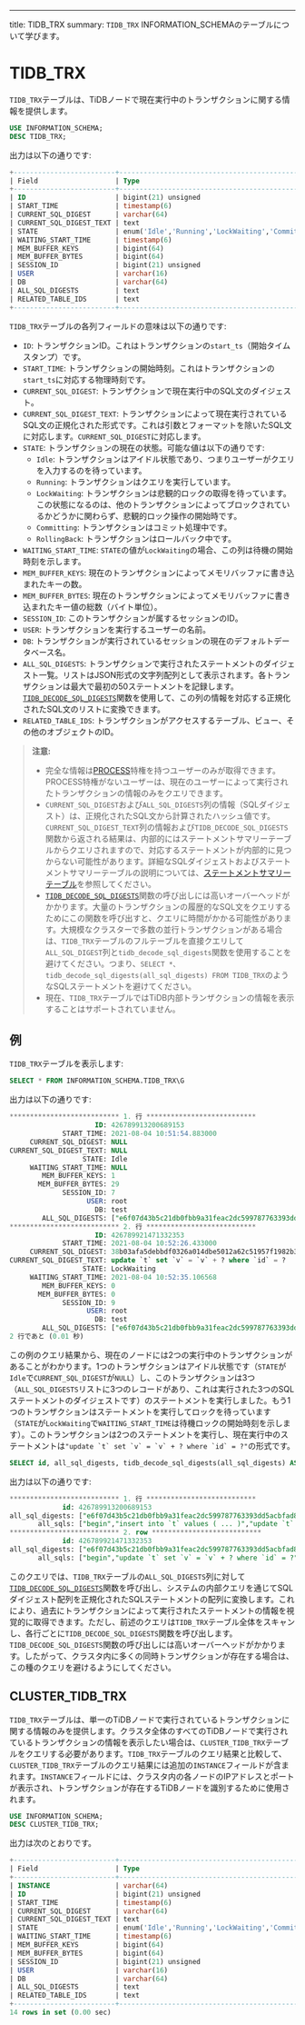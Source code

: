 ---
title: TIDB_TRX
summary: `TIDB_TRX` INFORMATION_SCHEMAのテーブルについて学びます。

# TIDB_TRX

`TIDB_TRX`テーブルは、TiDBノードで現在実行中のトランザクションに関する情報を提供します。

```sql
USE INFORMATION_SCHEMA;
DESC TIDB_TRX;
```

出力は以下の通りです:

```sql
+-------------------------+-----------------------------------------------------------------+------+------+---------+-------+
| Field                   | Type                                                            | Null | Key  | Default | Extra |
+-------------------------+-----------------------------------------------------------------+------+------+---------+-------+
| ID                      | bigint(21) unsigned                                             | NO   | PRI  | NULL    |       |
| START_TIME              | timestamp(6)                                                    | YES  |      | NULL    |       |
| CURRENT_SQL_DIGEST      | varchar(64)                                                     | YES  |      | NULL    |       |
| CURRENT_SQL_DIGEST_TEXT | text                                                            | YES  |      | NULL    |       |
| STATE                   | enum('Idle','Running','LockWaiting','Committing','RollingBack') | YES  |      | NULL    |       |
| WAITING_START_TIME      | timestamp(6)                                                    | YES  |      | NULL    |       |
| MEM_BUFFER_KEYS         | bigint(64)                                                      | YES  |      | NULL    |       |
| MEM_BUFFER_BYTES        | bigint(64)                                                      | YES  |      | NULL    |       |
| SESSION_ID              | bigint(21) unsigned                                             | YES  |      | NULL    |       |
| USER                    | varchar(16)                                                     | YES  |      | NULL    |       |
| DB                      | varchar(64)                                                     | YES  |      | NULL    |       |
| ALL_SQL_DIGESTS         | text                                                            | YES  |      | NULL    |       |
| RELATED_TABLE_IDS       | text                                                            | YES  |      | NULL    |       |
+-------------------------+-----------------------------------------------------------------+------+------+---------+-------+
```

`TIDB_TRX`テーブルの各列フィールドの意味は以下の通りです:

* `ID`: トランザクションID。これはトランザクションの`start_ts`（開始タイムスタンプ）です。
* `START_TIME`: トランザクションの開始時刻。これはトランザクションの`start_ts`に対応する物理時刻です。
* `CURRENT_SQL_DIGEST`: トランザクションで現在実行中のSQL文のダイジェスト。
* `CURRENT_SQL_DIGEST_TEXT`: トランザクションによって現在実行されているSQL文の正規化された形式です。これは引数とフォーマットを除いたSQL文に対応します。`CURRENT_SQL_DIGEST`に対応します。
* `STATE`: トランザクションの現在の状態。可能な値は以下の通りです:
   * `Idle`: トランザクションはアイドル状態であり、つまりユーザーがクエリを入力するのを待っています。
   * `Running`: トランザクションはクエリを実行しています。
   * `LockWaiting`: トランザクションは悲観的ロックの取得を待っています。この状態になるのは、他のトランザクションによってブロックされているかどうかに関わらず、悲観的ロック操作の開始時です。
   * `Committing`: トランザクションはコミット処理中です。
   * `RollingBack`: トランザクションはロールバック中です。
* `WAITING_START_TIME`: `STATE`の値が`LockWaiting`の場合、この列は待機の開始時刻を示します。
* `MEM_BUFFER_KEYS`: 現在のトランザクションによってメモリバッファに書き込まれたキーの数。
* `MEM_BUFFER_BYTES`: 現在のトランザクションによってメモリバッファに書き込まれたキー値の総数（バイト単位）。
* `SESSION_ID`: このトランザクションが属するセッションのID。
* `USER`: トランザクションを実行するユーザーの名前。
* `DB`: トランザクションが実行されているセッションの現在のデフォルトデータベース名。
* `ALL_SQL_DIGESTS`: トランザクションで実行されたステートメントのダイジェスト一覧。リストはJSON形式の文字列配列として表示されます。各トランザクションは最大で最初の50ステートメントを記録します。[`TIDB_DECODE_SQL_DIGESTS`](/functions-and-operators/tidb-functions.md#tidb_decode_sql_digests)関数を使用して、この列の情報を対応する正規化されたSQL文のリストに変換できます。
* `RELATED_TABLE_IDS`: トランザクションがアクセスするテーブル、ビュー、その他のオブジェクトのID。

> **注意:**
>
> * 完全な情報は[PROCESS](https://dev.mysql.com/doc/refman/8.0/en/privileges-provided.html#priv_process)特権を持つユーザーのみが取得できます。PROCESS特権がないユーザーは、現在のユーザーによって実行されたトランザクションの情報のみをクエリできます。
> * `CURRENT_SQL_DIGEST`および`ALL_SQL_DIGESTS`列の情報（SQLダイジェスト）は、正規化されたSQL文から計算されたハッシュ値です。`CURRENT_SQL_DIGEST_TEXT`列の情報および`TIDB_DECODE_SQL_DIGESTS`関数から返される結果は、内部的にはステートメントサマリーテーブルからクエリされますので、対応するステートメントが内部的に見つからない可能性があります。詳細なSQLダイジェストおよびステートメントサマリーテーブルの説明については、[ステートメントサマリーテーブル](/statement-summary-tables.md)を参照してください。
> * [`TIDB_DECODE_SQL_DIGESTS`](/functions-and-operators/tidb-functions.md#tidb_decode_sql_digests)関数の呼び出しには高いオーバーヘッドがかかります。大量のトランザクションの履歴的なSQL文をクエリするためにこの関数を呼び出すと、クエリに時間がかかる可能性があります。大規模なクラスターで多数の並行トランザクションがある場合は、`TIDB_TRX`テーブルのフルテーブルを直接クエリして`ALL_SQL_DIGEST`列と`tidb_decode_sql_digests`関数を使用することを避けてください。つまり、`SELECT *、tidb_decode_sql_digests(all_sql_digests) FROM TIDB_TRX`のようなSQLステートメントを避けてください。
> * 現在、`TIDB_TRX`テーブルではTiDB内部トランザクションの情報を表示することはサポートされていません。

## 例

`TIDB_TRX`テーブルを表示します:

```sql
SELECT * FROM INFORMATION_SCHEMA.TIDB_TRX\G
```

出力は以下の通りです:

```sql
*************************** 1. 行 ***************************
                     ID: 426789913200689153
             START_TIME: 2021-08-04 10:51:54.883000
     CURRENT_SQL_DIGEST: NULL
CURRENT_SQL_DIGEST_TEXT: NULL
                  STATE: Idle
     WAITING_START_TIME: NULL
        MEM_BUFFER_KEYS: 1
       MEM_BUFFER_BYTES: 29
             SESSION_ID: 7
                   USER: root
                     DB: test
        ALL_SQL_DIGESTS: ["e6f07d43b5c21db0fbb9a31feac2dc599787763393dd5acbfad80e247eb02ad5","04fa858fa491c62d194faec2ab427261cc7998b3f1ccf8f6844febca504cb5e9","b83710fa8ab7df8504920e8569e48654f621cf828afbe7527fd003b79f48da9e"]
*************************** 2. 行 ***************************
                     ID: 426789921471332353
             START_TIME: 2021-08-04 10:52:26.433000
     CURRENT_SQL_DIGEST: 38b03afa5debbdf0326a014dbe5012a62c51957f1982b3093e748460f8b00821
CURRENT_SQL_DIGEST_TEXT: update `t` set `v` = `v` + ? where `id` = ?
                  STATE: LockWaiting
     WAITING_START_TIME: 2021-08-04 10:52:35.106568
        MEM_BUFFER_KEYS: 0
       MEM_BUFFER_BYTES: 0
             SESSION_ID: 9
                   USER: root
                     DB: test
        ALL_SQL_DIGESTS: ["e6f07d43b5c21db0fbb9a31feac2dc599787763393dd5acbfad80e247eb02ad5","38b03afa5debbdf0326a014dbe5012a62c51957f1982b3093e748460f8b00821"]
2 行であと (0.01 秒)
```

この例のクエリ結果から、現在のノードには2つの実行中のトランザクションがあることがわかります。1つのトランザクションはアイドル状態です（`STATE`が`Idle`で`CURRENT_SQL_DIGEST`が`NULL`）し、このトランザクションは3つ（`ALL_SQL_DIGESTS`リストに3つのレコードがあり、これは実行された3つのSQLステートメントのダイジェストです）のステートメントを実行しました。もう1つのトランザクションはステートメントを実行してロックを待っています（`STATE`が`LockWaiting`で`WAITING_START_TIME`は待機ロックの開始時刻を示します）。このトランザクションは2つのステートメントを実行し、現在実行中のステートメントは``"update `t` set `v` = `v` + ? where `id` = ?"``の形式です。

```sql
SELECT id, all_sql_digests, tidb_decode_sql_digests(all_sql_digests) AS all_sqls FROM INFORMATION_SCHEMA.TIDB_TRX\G
```

出力は以下の通りです:

```sql
*************************** 1. 行 ***************************
             id: 426789913200689153
all_sql_digests: ["e6f07d43b5c21db0fbb9a31feac2dc599787763393dd5acbfad80e247eb02ad5","04fa858fa491c62d194faec2ab427261cc7998b3f1ccf8f6844febca504cb5e9","b83710fa8ab7df8504920e8569e48654f621cf828afbe7527fd003b79f48da9e"]
       all_sqls: ["begin","insert into `t` values ( ... )","update `t` set `v` = `v` + ?"]
*************************** 2. row ***************************
             id: 426789921471332353
all_sql_digests: ["e6f07d43b5c21db0fbb9a31feac2dc599787763393dd5acbfad80e247eb02ad5","38b03afa5debbdf0326a014dbe5012a62c51957f1982b3093e748460f8b00821"]
       all_sqls: ["begin","update `t` set `v` = `v` + ? where `id` = ?"]
```

このクエリでは、`TIDB_TRX`テーブルの`ALL_SQL_DIGESTS`列に対して[`TIDB_DECODE_SQL_DIGESTS`](/functions-and-operators/tidb-functions.md#tidb_decode_sql_digests)関数を呼び出し、システムの内部クエリを通じてSQLダイジェスト配列を正規化されたSQLステートメントの配列に変換します。これにより、過去にトランザクションによって実行されたステートメントの情報を視覚的に取得できます。ただし、前述のクエリは`TIDB_TRX`テーブル全体をスキャンし、各行ごとに`TIDB_DECODE_SQL_DIGESTS`関数を呼び出します。`TIDB_DECODE_SQL_DIGESTS`関数の呼び出しには高いオーバーヘッドがかかります。したがって、クラスタ内に多くの同時トランザクションが存在する場合は、この種のクエリを避けるようにしてください。

## CLUSTER_TIDB_TRX

`TIDB_TRX`テーブルは、単一のTiDBノードで実行されているトランザクションに関する情報のみを提供します。クラスタ全体のすべてのTiDBノードで実行されているトランザクションの情報を表示したい場合は、`CLUSTER_TIDB_TRX`テーブルをクエリする必要があります。`TIDB_TRX`テーブルのクエリ結果と比較して、`CLUSTER_TIDB_TRX`テーブルのクエリ結果には追加の`INSTANCE`フィールドが含まれます。`INSTANCE`フィールドには、クラスタ内の各ノードのIPアドレスとポートが表示され、トランザクションが存在するTiDBノードを識別するために使用されます。

```sql
USE INFORMATION_SCHEMA;
DESC CLUSTER_TIDB_TRX;
```

出力は次のとおりです。

```sql
+-------------------------+-----------------------------------------------------------------+------+------+---------+-------+
| Field                   | Type                                                            | Null | Key  | Default | Extra |
+-------------------------+-----------------------------------------------------------------+------+------+---------+-------+
| INSTANCE                | varchar(64)                                                     | YES  |      | NULL    |       |
| ID                      | bigint(21) unsigned                                             | NO   | PRI  | NULL    |       |
| START_TIME              | timestamp(6)                                                    | YES  |      | NULL    |       |
| CURRENT_SQL_DIGEST      | varchar(64)                                                     | YES  |      | NULL    |       |
| CURRENT_SQL_DIGEST_TEXT | text                                                            | YES  |      | NULL    |       |
| STATE                   | enum('Idle','Running','LockWaiting','Committing','RollingBack') | YES  |      | NULL    |       |
| WAITING_START_TIME      | timestamp(6)                                                    | YES  |      | NULL    |       |
| MEM_BUFFER_KEYS         | bigint(64)                                                      | YES  |      | NULL    |       |
| MEM_BUFFER_BYTES        | bigint(64)                                                      | YES  |      | NULL    |       |
| SESSION_ID              | bigint(21) unsigned                                             | YES  |      | NULL    |       |
| USER                    | varchar(16)                                                     | YES  |      | NULL    |       |
| DB                      | varchar(64)                                                     | YES  |      | NULL    |       |
| ALL_SQL_DIGESTS         | text                                                            | YES  |      | NULL    |       |
| RELATED_TABLE_IDS       | text                                                            | YES  |      | NULL    |       |
+-------------------------+-----------------------------------------------------------------+------+------+---------+-------+
14 rows in set (0.00 sec)
```